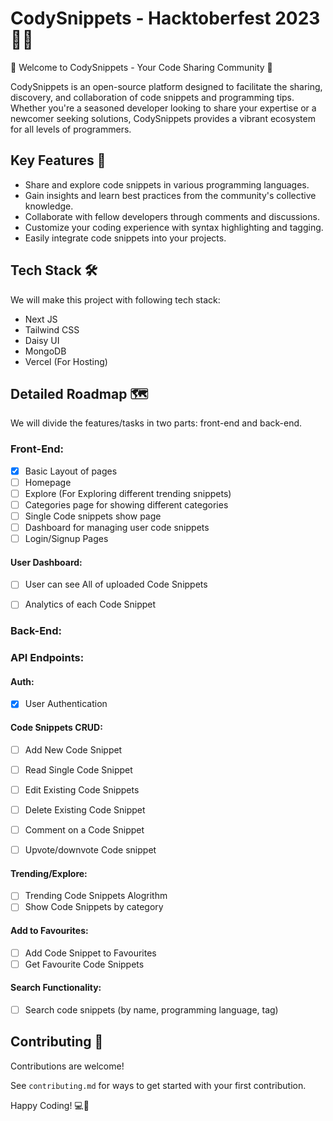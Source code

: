 # CodySnippets - Hacktoberfest 2023 🎉🙌
🚀 Welcome to CodySnippets - Your Code Sharing Community 🚀

CodySnippets is an open-source platform designed to facilitate the sharing, discovery, and collaboration of code snippets and programming tips. Whether you're a seasoned developer looking to share your expertise or a newcomer seeking solutions, CodySnippets provides a vibrant ecosystem for all levels of programmers.

## Key Features 🌟
- Share and explore code snippets in various programming languages.
- Gain insights and learn best practices from the community's collective knowledge.
- Collaborate with fellow developers through comments and discussions.
- Customize your coding experience with syntax highlighting and tagging.
- Easily integrate code snippets into your projects.

## Tech Stack 🛠
We will make this project with following tech stack:
* Next JS
* Tailwind CSS
* Daisy UI
* MongoDB
* Vercel (For Hosting)

## Detailed Roadmap 🗺
We will divide the features/tasks in two parts: front-end and back-end.
### Front-End:
- [x] Basic Layout of pages
- [ ] Homepage
- [ ] Explore (For Exploring different trending snippets)
- [ ] Categories page for showing different categories
- [ ] Single Code snippets show page
- [ ] Dashboard for managing user code snippets
- [ ] Login/Signup Pages

#### User Dashboard:
- [ ] User can see All of uploaded Code Snippets
- [ ] Analytics of each Code Snippet



### Back-End:
### API Endpoints:
#### Auth:
- [x] User Authentication
  
#### Code Snippets CRUD:
- [ ] Add New Code Snippet
- [ ] Read Single Code Snippet
- [ ] Edit Existing Code Snippets
- [ ] Delete Existing Code Snippet
- [ ] Comment on a Code Snippet
- [ ] Upvote/downvote Code snippet

  
#### Trending/Explore:
- [ ] Trending Code Snippets Alogrithm
- [ ] Show Code Snippets by category
  
#### Add to Favourites:
- [ ] Add Code Snippet to Favourites
- [ ] Get Favourite Code Snippets

#### Search Functionality:
- [ ] Search code snippets (by name, programming language, tag)

## Contributing 👏
Contributions are welcome!

See `contributing.md` for ways to get started with your first contribution.

Happy Coding! 💻🚀


